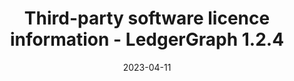 ---
date: '2023-04-11'
section_menu: tools
menu:
  tools:
    weight: 803
    parent: tools-ledgergraph
    identifier: ledgergraph-legal-info-1-2-4
title: Third-party software licence information - LedgerGraph 1.2.4
---